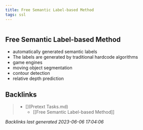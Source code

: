 ```yaml
---
title: Free Semantic Label-based Method
tags: ssl
---
```

```toc
```
## Free Semantic Label-based Method
- automatically generated semantic labels 
- The labels are generated by traditional hardcode algorithms 
- game engines 
- moving object segmentation 
- contour detection 
- relative depth prediction

## Backlinks

> - [](Pretext Tasks.md)
>   - [[Free Semantic Label-based Method]]

_Backlinks last generated 2023-06-06 17:04:06_
